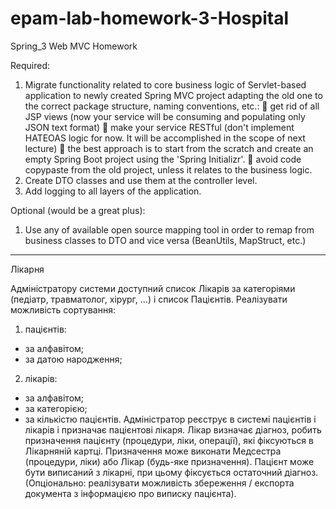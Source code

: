 # epam-lab-homework-3-Hospital

Spring_3 Web MVC Homework

Required:
1.	Migrate functionality related to core business logic of Servlet-based application to newly created Spring MVC project adapting the old one to the correct package structure, naming conventions, etc.:
	get rid of all JSP views (now your service will be consuming and populating only JSON text format)
	make your service RESTful (don't implement HATEOAS logic for now. It will be accomplished in the scope of next lecture)
	the best approach is to start from the scratch and create an empty Spring Boot project using the 'Spring Initializr'.
	avoid code copypaste from the old project, unless it relates to the business logic.
2.	Create DTO classes and use them at the controller level.
3.	Add logging to all layers of the application.

Optional (would be a great plus):
1. Use any of available open source mapping tool in order to remap from business classes to DTO and vice versa (BeanUtils, MapStruct, etc.)



---------
Лікарня

Адміністратору системи доступний список Лікарів за категоріями (педіатр, травматолог, хірург, ...) і список Пацієнтів. Реалізувати можливість сортування:
1) пацієнтів:
- за алфавітом;
- за датою народження;
2) лікарів:
- за алфавітом;
- за категорією;
- за кількістю пацієнтів.
  Адміністратор реєструє в системі пацієнтів і лікарів і призначає пацієнтові лікаря.
  Лікар визначає діагноз, робить призначення пацієнту (процедури, ліки, операції), які фіксуються в Лікарняній картці. Призначення може виконати Медсестра (процедури, ліки) або Лікар (будь-яке призначення).
  Пацієнт може бути виписаний з лікарні, при цьому фіксується остаточний діагноз.
  (Опціонально: реалізувати можливість збереження / експорта документа з інформацією про виписку пацієнта).